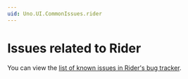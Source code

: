 ```yaml
---
uid: Uno.UI.CommonIssues.rider
---
```


# Issues related to Rider

You can view the [list of known issues in Rider's bug tracker](https://github.com/unoplatform/uno/issues/15226).
